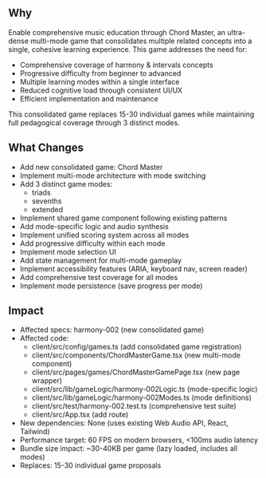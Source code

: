 ## Why
Enable comprehensive music education through Chord Master, an ultra-dense multi-mode game that consolidates multiple related concepts into a single, cohesive learning experience. This game addresses the need for:
- Comprehensive coverage of harmony & intervals concepts
- Progressive difficulty from beginner to advanced
- Multiple learning modes within a single interface
- Reduced cognitive load through consistent UI/UX
- Efficient implementation and maintenance

This consolidated game replaces 15-30 individual games while maintaining full pedagogical coverage through 3 distinct modes.

## What Changes
- Add new consolidated game: Chord Master
- Implement multi-mode architecture with mode switching
- Add 3 distinct game modes:
  - triads
  - sevenths
  - extended
- Implement shared game component following existing patterns
- Add mode-specific logic and audio synthesis
- Implement unified scoring system across all modes
- Add progressive difficulty within each mode
- Implement mode selection UI
- Add state management for multi-mode gameplay
- Implement accessibility features (ARIA, keyboard nav, screen reader)
- Add comprehensive test coverage for all modes
- Implement mode persistence (save progress per mode)

## Impact
- Affected specs: harmony-002 (new consolidated game)
- Affected code:
  - client/src/config/games.ts (add consolidated game registration)
  - client/src/components/ChordMasterGame.tsx (new multi-mode component)
  - client/src/pages/games/ChordMasterGamePage.tsx (new page wrapper)
  - client/src/lib/gameLogic/harmony-002Logic.ts (mode-specific logic)
  - client/src/lib/gameLogic/harmony-002Modes.ts (mode definitions)
  - client/src/test/harmony-002.test.ts (comprehensive test suite)
  - client/src/App.tsx (add route)
- New dependencies: None (uses existing Web Audio API, React, Tailwind)
- Performance target: 60 FPS on modern browsers, <100ms audio latency
- Bundle size impact: ~30-40KB per game (lazy loaded, includes all modes)
- Replaces: 15-30 individual game proposals

